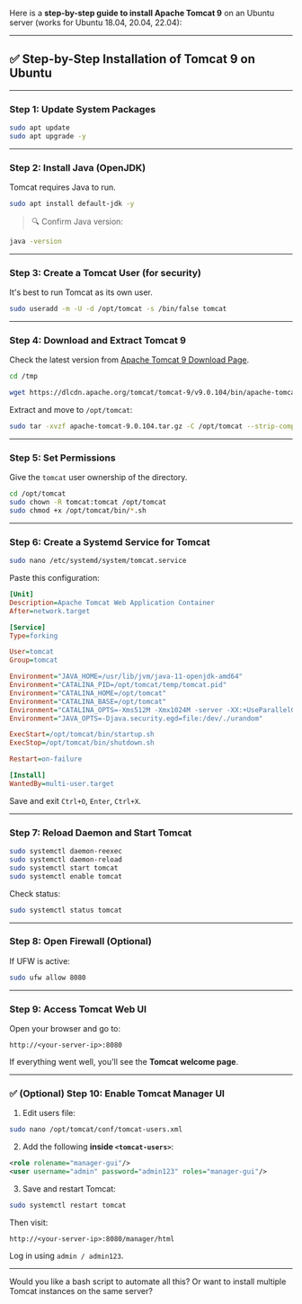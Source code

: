 Here is a **step-by-step guide to install Apache Tomcat 9** on an Ubuntu server (works for Ubuntu 18.04, 20.04, 22.04):

---

## ✅ **Step-by-Step Installation of Tomcat 9 on Ubuntu**

---

### **Step 1: Update System Packages**
```bash
sudo apt update
sudo apt upgrade -y
```

---

### **Step 2: Install Java (OpenJDK)**
Tomcat requires Java to run.

```bash
sudo apt install default-jdk -y
```

> 🔍 Confirm Java version:
```bash
java -version
```

---

### **Step 3: Create a Tomcat User (for security)**
It's best to run Tomcat as its own user.

```bash
sudo useradd -m -U -d /opt/tomcat -s /bin/false tomcat
```

---

### **Step 4: Download and Extract Tomcat 9**
Check the latest version from [Apache Tomcat 9 Download Page](https://tomcat.apache.org/download-90.cgi).

```bash
cd /tmp

wget https://dlcdn.apache.org/tomcat/tomcat-9/v9.0.104/bin/apache-tomcat-9.0.104.tar.gz
```

Extract and move to `/opt/tomcat`:

```bash
sudo tar -xvzf apache-tomcat-9.0.104.tar.gz -C /opt/tomcat --strip-components=1
```

---

### **Step 5: Set Permissions**
Give the `tomcat` user ownership of the directory.

```bash
cd /opt/tomcat
sudo chown -R tomcat:tomcat /opt/tomcat
sudo chmod +x /opt/tomcat/bin/*.sh
```

---

### **Step 6: Create a Systemd Service for Tomcat**

```bash
sudo nano /etc/systemd/system/tomcat.service
```

Paste this configuration:

```ini
[Unit]
Description=Apache Tomcat Web Application Container
After=network.target

[Service]
Type=forking

User=tomcat
Group=tomcat

Environment="JAVA_HOME=/usr/lib/jvm/java-11-openjdk-amd64"
Environment="CATALINA_PID=/opt/tomcat/temp/tomcat.pid"
Environment="CATALINA_HOME=/opt/tomcat"
Environment="CATALINA_BASE=/opt/tomcat"
Environment="CATALINA_OPTS=-Xms512M -Xmx1024M -server -XX:+UseParallelGC"
Environment="JAVA_OPTS=-Djava.security.egd=file:/dev/./urandom"

ExecStart=/opt/tomcat/bin/startup.sh
ExecStop=/opt/tomcat/bin/shutdown.sh

Restart=on-failure

[Install]
WantedBy=multi-user.target
```

Save and exit `Ctrl+O`, `Enter`, `Ctrl+X`.

---

### **Step 7: Reload Daemon and Start Tomcat**
```bash
sudo systemctl daemon-reexec
sudo systemctl daemon-reload
sudo systemctl start tomcat
sudo systemctl enable tomcat
```

Check status:
```bash
sudo systemctl status tomcat
```

---

### **Step 8: Open Firewall (Optional)**
If UFW is active:

```bash
sudo ufw allow 8080
```

---

### **Step 9: Access Tomcat Web UI**
Open your browser and go to:

```
http://<your-server-ip>:8080
```

If everything went well, you'll see the **Tomcat welcome page**.

---

### ✅ (Optional) Step 10: Enable Tomcat Manager UI

1. Edit users file:

```bash
sudo nano /opt/tomcat/conf/tomcat-users.xml
```

2. Add the following **inside `<tomcat-users>`**:

```xml
<role rolename="manager-gui"/>
<user username="admin" password="admin123" roles="manager-gui"/>
```

3. Save and restart Tomcat:

```bash
sudo systemctl restart tomcat
```

Then visit:

```
http://<your-server-ip>:8080/manager/html
```

Log in using `admin / admin123`.

---

Would you like a bash script to automate all this? Or want to install multiple Tomcat instances on the same server?
